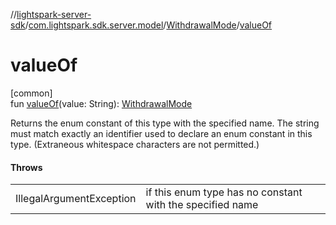//[lightspark-server-sdk](../../../index.md)/[com.lightspark.sdk.server.model](../index.md)/[WithdrawalMode](index.md)/[valueOf](value-of.md)

# valueOf

[common]\
fun [valueOf](value-of.md)(value: String): [WithdrawalMode](index.md)

Returns the enum constant of this type with the specified name. The string must match exactly an identifier used to declare an enum constant in this type. (Extraneous whitespace characters are not permitted.)

#### Throws

| | |
|---|---|
| IllegalArgumentException | if this enum type has no constant with the specified name |
